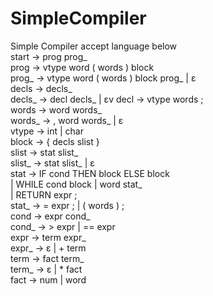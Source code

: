 # SimpleCompiler
Simple Compiler accept language below<br>
start -> prog prog_<br>
prog -> vtype word ( words ) block<br>
prog_ -> vtype word ( words ) block prog_ | ε<br>
decls -> decls_<br>
decls_ -> decl decls_ | εv
decl -> vtype words ;<br>
words -> word words_<br>
words_ -> , word words_ | ε<br>
vtype -> int | char<br>
block -> { decls slist }<br>
slist -> stat slist_<br>
slist_ -> stat slist_ | ε<br>
stat -> IF cond THEN block ELSE block<br>
| WHILE cond block | word stat_<br>
| RETURN expr ;<br>
stat_ -> = expr ; | ( words ) ;<br>
cond -> expr cond_<br>
cond_ -> > expr | == expr<br>
expr -> term expr_<br>
expr_ -> ε | + term<br>
term -> fact term_<br>
term_ -> ε | * fact<br>
fact -> num | word<br>
